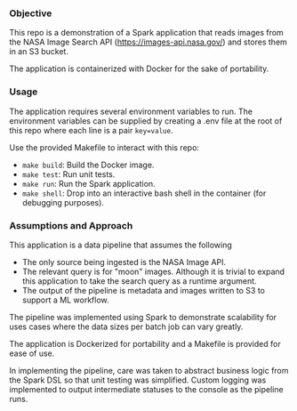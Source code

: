 ### Objective
This repo is a demonstration of a Spark application that reads images from the NASA
Image Search API (https://images-api.nasa.gov/) and stores them in an S3 bucket.

The application is containerized with Docker for the sake of portability.

### Usage
The application requires several environment variables to run.
The environment variables can be supplied by creating a .env file at the root of this repo 
where each line is a pair `key=value`.

Use the provided Makefile to interact with this repo:
- `make build`: Build the Docker image.
- `make test`: Run unit tests.
- `make run`: Run the Spark application.
- `make shell`: Drop into an interactive bash shell in the container (for debugging purposes).

### Assumptions and Approach
This application is a data pipeline that assumes the following
- The only source being ingested is the NASA Image API.
- The relevant query is for "moon" images. Although it is trivial to 
    expand this application to take the search query as a runtime argument.
- The output of the pipeline is metadata and images written to S3 to support a ML workflow.

The pipeline was implemented using Spark to demonstrate scalability for uses cases
where the data sizes per batch job can vary greatly.

The application is Dockerized for portability and a Makefile is provided for ease of use.

In implementing the pipeline, care was taken to abstract business logic from the Spark
DSL so that unit testing was simplified. Custom logging was implemented to output
intermediate statuses to the console as the pipeline runs.

